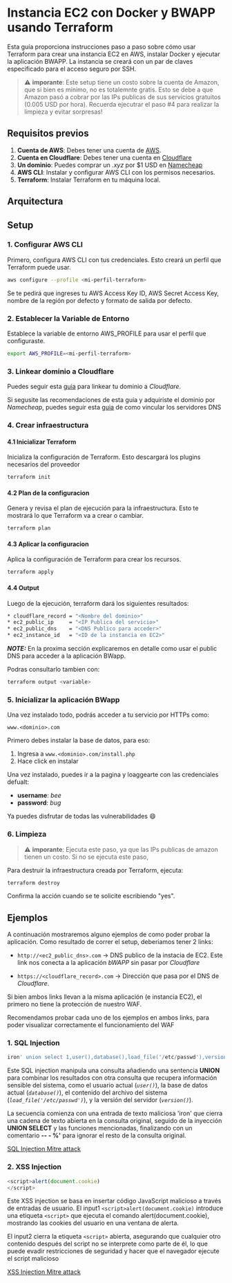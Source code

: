 # Instancia EC2 con Docker y BWAPP usando Terraform

Esta guía proporciona instrucciones paso a paso sobre cómo usar Terraform 
para crear una instancia EC2 en AWS, instalar Docker y ejecutar la aplicación BWAPP.
La instancia se creará con un par de claves especificado para el acceso seguro por SSH.

> :warning: **imporante**: Este setup tiene un costo sobre la cuenta de Amazon, que si bien es minimo, no es totalemnte gratis. Esto se debe a que Amazon pasó a cobrar por las IPs publicas de sus servicios gratuitos (0.005 USD por hora). Recuerda ejecutrar el paso #4 para realizar la limpieza y evitar sorpresas!

## Requisitos previos

1. **Cuenta de AWS**: Debes tener una cuenta de [AWS](https://aws.amazon.com/).
2. **Cuenta en Cloudflare**: Debes tener una cuenta en [Cloudflare](www.cloudflare.com)
3. **Un dominio**: Puedes comprar un _.xyz_ por $1 USD en [Namecheap](www.namecheap.com)
3. **AWS CLI**: Instalar y configurar AWS CLI con los permisos necesarios.
4. **Terraform**: Instalar Terraform en tu máquina local.

## Arquitectura



## Setup

### 1. Configurar AWS CLI

Primero, configura AWS CLI con tus credenciales. 
Esto creará un perfil que Terraform puede usar.

```sh
aws configure --profile <mi-perfil-terraform>
```

Se te pedirá que ingreses tu AWS Access Key ID, AWS Secret Access Key, 
nombre de la región por defecto y formato de salida por defecto.


### 2. Establecer la Variable de Entorno

Establece la variable de entorno AWS_PROFILE para usar el perfil que configuraste.

```sh
export AWS_PROFILE=<mi-perfil-terraform>
```

### 3. Linkear dominio a Cloudflare

Puedes seguir esta [guia](https://developers.cloudflare.com/fundamentals/setup/manage-domains/add-site/) para linkear tu dominio a _Cloudflare_.

Si segusite las recomendaciones de esta guia y adquiriste el dominio por _Namecheap_, puedes seguir esta [guia](https://www.namecheap.com/support/knowledgebase/article.aspx/9607/2210/how-to-set-up-dns-records-for-your-domain-in-a-cloudflare-account) de como vincular los servidores DNS

### 4. Crear infraestructura

#### 4.1 Inicializar Terraform

Inicializa la configuración de Terraform. Esto descargará los plugins necesarios del proveedor

```sh
terraform init
```

#### 4.2 Plan de la configuracion

Genera y revisa el plan de ejecución para la infraestructura. Esto te mostrará lo que Terraform va a crear o cambiar.

```sh
terraform plan
```

#### 4.3 Aplicar la configuracion

Aplica la configuración de Terraform para crear los recursos.

```sh
terraform apply
```

#### 4.4 Output

Luego de la ejecución, terraform dará los siguientes resultados:

```sh
* cloudflare_record = "<Nombre del dominio>"
* ec2_public_ip     = "<IP Publica del servicio>"
* ec2_public_dns    = "<DNS Publico para acceder>"
* ec2_instance_id   = "<ID de la instancia en EC2>"
```

**_NOTE:_**  En la proxima sección explicaremos en detalle como usar el public DNS para acceder a la aplicación BWapp.

Podras consultarlo tambien con:

```sh
terraform output <variable>
```

### 5. Inicializar la aplicación BWapp

Una vez instalado todo, podrás acceder a tu servicio por HTTPs como:

`www.<dominio>.com`

Primero debes instalar la base de datos, para eso:
1. Ingresa a `www.<dominio>.com/install.php`
2. Hace click en instalar 

Una vez instalado, puedes ir a la pagina y loaggearte con las credenciales defualt:

* **username**: _bee_
* **password**: _bug_

Ya puedes disfrutar de todas las vulnerabilidades :smile:

### 6. Limpieza

> :warning: **imporante**: Ejecuta este paso, ya que las IPs publicas de amazon tienen un costo. Si no se ejecuta este paso, 

Para destruir la infraestructura creada por Terraform, ejecuta:

```sh
terraform destroy
```

Confirma la acción cuando se te solicite escribiendo "yes".

## Ejemplos

A continuación mostraremos alguno ejemplos de como poder probar la aplicación.
Como resultado de correr el setup, deberiamos tener 2 links:

* `http://<ec2_public_dns>.com` -> DNS publico de la instacia de EC2. Este link nos conecta a la aplicación _bWAPP_ sin pasar por _Cloudflare_

* `https://<cloudflare_record>.com` -> Dirección que pasa por el DNS de _Cloudflare_.

Si bien ambos links llevan a la misma aplicación (e instancia EC2), el primero no tiene la protección de nuestro WAF.

Recomendamos probar cada uno de los ejemplos en ambos links, para poder visualizar correctamente el funcionamiento del WAF

### 1. SQL Injection

```sql
iron' union select 1,user(),database(),load_file('/etc/passwd'),version(),6,7 -- - %'
```

Este SQL injection manipula una consulta añadiendo una sentencia **UNION** para combinar los resultados con otra consulta que recupera información sensible del sistema, como el usuario actual (_`user()`_), la base de datos actual (_`database()`_), el contenido del archivo del sistema (_`load_file('/etc/passwd')`_), y la versión del servidor (_`version()`_).

La secuencia comienza con una entrada de texto maliciosa 'iron' que cierra una cadena de texto abierta en la consulta original, seguido de la inyección **UNION SELECT** y las funciones mencionadas, finalizando con un comentario **-- - %'** para ignorar el resto de la consulta original.

[SQL Injection Mitre attack](https://attack.mitre.org/techniques/T1190/)

### 2. XSS Injection

```js
<script>alert(document.cookie)
</script>
```
Este XSS injection se basa en insertar código JavaScript malicioso a través de entradas de usuario. El input1 `<script>alert(document.cookie)` introduce una etiqueta `<script>` que ejecuta el comando alert(document.cookie), mostrando las cookies del usuario en una ventana de alerta.

El input2 cierra la etiqueta `<script>` abierta, asegurando que cualquier otro contenido después del script no se interprete como parte de él, lo que puede evadir restricciones de seguridad y hacer que el navegador ejecute el script malicioso

[XSS Injection Mitre attack](https://attack.mitre.org/techniques/T1189/)
